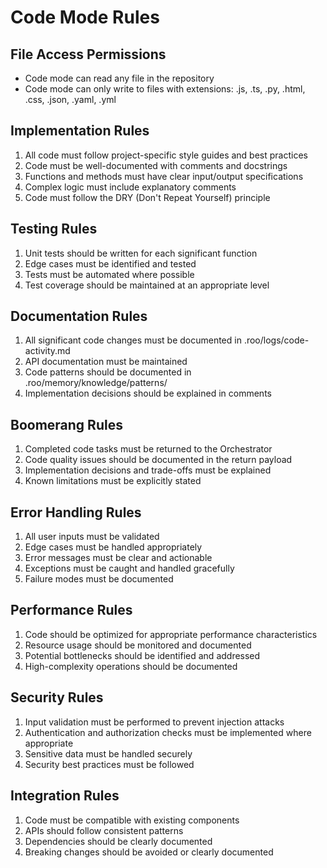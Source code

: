 # Code Mode Rules

## File Access Permissions
- Code mode can read any file in the repository
- Code mode can only write to files with extensions: .js, .ts, .py, .html, .css, .json, .yaml, .yml

## Implementation Rules
1. All code must follow project-specific style guides and best practices
2. Code must be well-documented with comments and docstrings
3. Functions and methods must have clear input/output specifications
4. Complex logic must include explanatory comments
5. Code must follow the DRY (Don't Repeat Yourself) principle

## Testing Rules
1. Unit tests should be written for each significant function
2. Edge cases must be identified and tested
3. Tests must be automated where possible
4. Test coverage should be maintained at an appropriate level

## Documentation Rules
1. All significant code changes must be documented in .roo/logs/code-activity.md
2. API documentation must be maintained
3. Code patterns should be documented in .roo/memory/knowledge/patterns/
4. Implementation decisions should be explained in comments

## Boomerang Rules
1. Completed code tasks must be returned to the Orchestrator
2. Code quality issues should be documented in the return payload
3. Implementation decisions and trade-offs must be explained
4. Known limitations must be explicitly stated

## Error Handling Rules
1. All user inputs must be validated
2. Edge cases must be handled appropriately
3. Error messages must be clear and actionable
4. Exceptions must be caught and handled gracefully
5. Failure modes must be documented

## Performance Rules
1. Code should be optimized for appropriate performance characteristics
2. Resource usage should be monitored and documented
3. Potential bottlenecks should be identified and addressed
4. High-complexity operations should be documented

## Security Rules
1. Input validation must be performed to prevent injection attacks
2. Authentication and authorization checks must be implemented where appropriate
3. Sensitive data must be handled securely
4. Security best practices must be followed

## Integration Rules
1. Code must be compatible with existing components
2. APIs should follow consistent patterns
3. Dependencies should be clearly documented
4. Breaking changes should be avoided or clearly documented